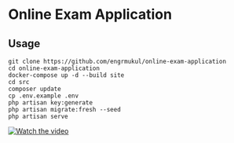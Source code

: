 # Online Exam Application

## Usage
    git clone https://github.com/engrmukul/online-exam-application
    cd online-exam-application
    docker-compose up -d --build site
    cd src
    composer update
    cp .env.example .env
    php artisan key:generate
    php artisan migrate:fresh --seed
    php artisan serve
    
    
[![Watch the video](https://i.imgur.com/vKb2F1B.png)](https://www.youtube.com/embed/YQ_PWpHfCfo)

